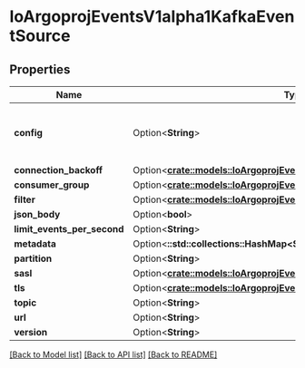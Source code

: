 # IoArgoprojEventsV1alpha1KafkaEventSource

## Properties

Name | Type | Description | Notes
------------ | ------------- | ------------- | -------------
**config** | Option<**String**> | Yaml format Sarama config for Kafka connection. It follows the struct of sarama.Config. See https://github.com/Shopify/sarama/blob/main/config.go e.g.  consumer:   fetch:     min: 1 net:   MaxOpenRequests: 5  +optional | [optional]
**connection_backoff** | Option<[**crate::models::IoArgoprojEventsV1alpha1Backoff**](io.argoproj.events.v1alpha1.Backoff.md)> |  | [optional]
**consumer_group** | Option<[**crate::models::IoArgoprojEventsV1alpha1KafkaConsumerGroup**](io.argoproj.events.v1alpha1.KafkaConsumerGroup.md)> |  | [optional]
**filter** | Option<[**crate::models::IoArgoprojEventsV1alpha1EventSourceFilter**](io.argoproj.events.v1alpha1.EventSourceFilter.md)> |  | [optional]
**json_body** | Option<**bool**> |  | [optional]
**limit_events_per_second** | Option<**String**> |  | [optional]
**metadata** | Option<**::std::collections::HashMap<String, String>**> |  | [optional]
**partition** | Option<**String**> |  | [optional]
**sasl** | Option<[**crate::models::IoArgoprojEventsV1alpha1SaslConfig**](io.argoproj.events.v1alpha1.SASLConfig.md)> |  | [optional]
**tls** | Option<[**crate::models::IoArgoprojEventsV1alpha1TlsConfig**](io.argoproj.events.v1alpha1.TLSConfig.md)> |  | [optional]
**topic** | Option<**String**> |  | [optional]
**url** | Option<**String**> |  | [optional]
**version** | Option<**String**> |  | [optional]

[[Back to Model list]](../README.md#documentation-for-models) [[Back to API list]](../README.md#documentation-for-api-endpoints) [[Back to README]](../README.md)


